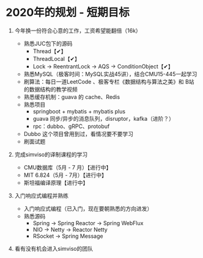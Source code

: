 # 2020年的规划 - 短期目标

1. 今年换一份符合心意的工作，工资希望能翻倍（16k）
   - 熟悉JUC包下的源码
     - Thread【✔】
     - ThreadLocal【✔】
     - Lock -> ReentrantLock -> AQS -> ConditionObject【✔】
   - 熟悉MySQL（极客时间：MySQL实战45讲），结合CMU15-445一起学习
   - 刷算法：每日一道LeetCode 、极客专栏《数据结构与算法之美》和 B站的数据结构的教学视频
   - 熟悉缓存机制：guava 的 cache、Redis
   - 熟悉项目
     - springboot + mybatis + mybatis plus
     - guava 同步/异步的消息队列，disruptor，kafka（进阶？）
     - rpc：dubbo、gRPC、protobuf
   - Dubbo 这个项目曾用到过，看情况要不要学习
   - 刷面试题

2. 完成simviso的译制课程的学习
   - CMU数据库（5月 - 7 月）【进行中】
   - MIT 6.824（5月 - 7月）【进行中】
   - 斯坦福编译原理【进行中】
3. 入门响应式编程并熟练
   - 入门响应式编程（已入门，现在要朝熟悉的方向进发）
   - 熟悉源码
     - Spring -> Spring Reactor -> Spring WebFlux
     - NIO -> Netty -> Reactor Netty
     - RSocket -> Spring Message
4. 看有没有机会进入simviso的团队

